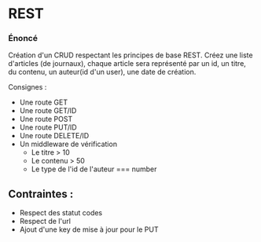 # REST

### Énoncé

Création d'un CRUD respectant les principes de base REST.
Créez une liste d'articles (de journaux), chaque article sera représenté par un id, un titre, du contenu, un auteur(id d'un user), une date de création.

Consignes :

- Une route GET
- Une route GET/ID
- Une route POST
- Une route PUT/ID
- Une route DELETE/ID
- Un middleware de vérification
  - Le titre > 10
  - Le contenu > 50
  - Le type de l'id de l'auteur === number

## Contraintes :

- Respect des statut codes
- Respect de l'url
- Ajout d'une key de mise à jour pour le PUT
